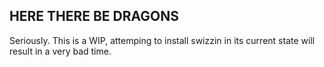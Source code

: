 ## HERE THERE BE DRAGONS

Seriously. This is a WIP, attemping to install swizzin in its current state will result in a very bad time.
